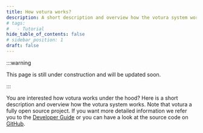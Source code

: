 ```yaml
---
title: How votura works?
description: A short description and overview how the votura system works under the hood.
# tags:
#   - Tutorial
hide_table_of_contents: false
# sidebar_position: 1
draft: false
---
```


:::warning

This page is still under construction and will be updated soon.

:::

You are interested how votura works under the hood?
Here is a short description and overview how the votura system works.
Note that votura a fully open source project.
If you want more detailed information we refer you to the [Developer Guide](/docs/devGuide/) or you can have a look at the source code on [GitHub](https://github.com/SE-UUlm/votura).
